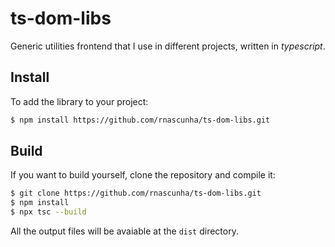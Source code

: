 # ts-dom-libs

Generic utilities frontend that I use in different projects, written in *typescript*.

## Install

To add the library to your project:

```bash
$ npm install https://github.com/rnascunha/ts-dom-libs.git
```

## Build

If you want to build yourself, clone the repository and compile it:
```bash
$ git clone https://github.com/rnascunha/ts-dom-libs.git
$ npm install
$ npx tsc --build
```
All the output files will be avaiable at the `dist` directory.